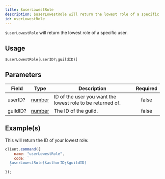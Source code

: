 ```yaml
---
title: $userLowestRole
description: $userLowestRole will return the lowest role of a specific user.
id: userLowestRole
---
```


`$userLowestRole` will return the lowest role of a specific user.

## Usage

```aoi
$userLowestRole[userID?;guildID?]
```

## Parameters

| Field    | Type                                                                                              | Description                                                | Required |
| -------- | ------------------------------------------------------------------------------------------------- | ---------------------------------------------------------- | :------: |
| userID?  | [number](https://developer.mozilla.org/en-US/docs/Web/JavaScript/Reference/Global_Objects/Number) | ID of the user you want the lowest role to be returned of. |  false   |
| guildID? | [number](https://developer.mozilla.org/en-US/docs/Web/JavaScript/Reference/Global_Objects/Number) | The ID of the guild.                                       |  false   |

## Example(s)

This will return the ID of your lowest role:

```javascript
client.command({
    name: "userLowestRole",
    code: `
  $userLowestRole[$authorID;$guildID]
  `
});
```
